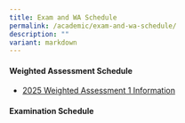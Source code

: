 ```yaml
---
title: Exam and WA Schedule
permalink: /academic/exam-and-wa-schedule/
description: ""
variant: markdown
---
```

#### Weighted Assessment Schedule
* [2025 Weighted Assessment 1 Information](https://docs.google.com/spreadsheets/d/1T9Ho6HhSQ0uYDTI9U4vIqG4fWzB4VRpSsgGctLdBeJ0/edit?gid=386006237#gid=386006237)


#### Examination  Schedule

